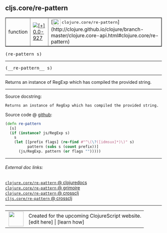 ## cljs.core/re-pattern



 <table border="1">
<tr>
<td>function</td>
<td><a href="https://github.com/cljsinfo/cljs-api-docs/tree/0.0-927"><img valign="middle" alt="[+] 0.0-927" title="Added in 0.0-927" src="https://img.shields.io/badge/+-0.0--927-lightgrey.svg"></a> </td>
<td>
[<img height="24px" valign="middle" src="http://i.imgur.com/1GjPKvB.png"> <samp>clojure.core/re-pattern</samp>](http://clojure.github.io/clojure/branch-master/clojure.core-api.html#clojure.core/re-pattern)
</td>
</tr>
</table>

<samp>(re-pattern s)</samp><br>

---

 <samp>
(__re-pattern__ s)<br>
</samp>

---

Returns an instance of RegExp which has compiled the provided string.



---




Source docstring:

```
Returns an instance of RegExp which has compiled the provided string.
```


Source code @ [github]():

```clj
(defn re-pattern
  [s]
  (if (instance? js/RegExp s)
    s
    (let [[prefix flags] (re-find #"^\(\?([idmsux]*)\)" s)
          pattern (subs s (count prefix))]
      (js/RegExp. pattern (or flags "")))))
```

<!--
Repo - tag - source tree - lines:

 <pre>

</pre>

-->

---



###### External doc links:

[`clojure.core/re-pattern` @ clojuredocs](http://clojuredocs.org/clojure.core/re-pattern)<br>
[`clojure.core/re-pattern` @ grimoire](http://conj.io/store/v1/org.clojure/clojure/1.7.0-beta3/clj/clojure.core/re-pattern/)<br>
[`clojure.core/re-pattern` @ crossclj](http://crossclj.info/fun/clojure.core/re-pattern.html)<br>
[`cljs.core/re-pattern` @ crossclj](http://crossclj.info/fun/cljs.core.cljs/re-pattern.html)<br>

---

 <table>
<tr><td>
<img valign="middle" align="right" width="48px" src="http://i.imgur.com/Hi20huC.png">
</td><td>
Created for the upcoming ClojureScript website.<br>
[edit here] | [learn how]
</td></tr></table>

[edit here]:https://github.com/cljsinfo/cljs-api-docs/blob/master/cljsdoc/cljs.core/re-pattern.cljsdoc
[learn how]:https://github.com/cljsinfo/cljs-api-docs/wiki/cljsdoc-files

<!--

This information was too distracting to show to readers, but I'll leave it
commented here since it is helpful to:

- pretty-print the data used to generate this document
- and show how to retrieve that data



The API data for this symbol:

```clj
{:description "Returns an instance of RegExp which has compiled the provided string.",
 :ns "cljs.core",
 :name "re-pattern",
 :signature ["[s]"],
 :name-encode "re-pattern",
 :history [["+" "0.0-927"]],
 :type "function",
 :clj-equiv {:full-name "clojure.core/re-pattern",
             :url "http://clojure.github.io/clojure/branch-master/clojure.core-api.html#clojure.core/re-pattern"},
 :full-name-encode "cljs.core/re-pattern",
 :source {:code "(defn re-pattern\n  [s]\n  (if (instance? js/RegExp s)\n    s\n    (let [[prefix flags] (re-find #\"^\\(\\?([idmsux]*)\\)\" s)\n          pattern (subs s (count prefix))]\n      (js/RegExp. pattern (or flags \"\")))))",
          :title "Source code",
          :repo "clojurescript",
          :tag "r1.8.51",
          :filename "src/main/cljs/cljs/core.cljs",
          :lines [8972 8979],
          :url "https://github.com/clojure/clojurescript/blob/r1.8.51/src/main/cljs/cljs/core.cljs#L8972-L8979"},
 :usage ["(re-pattern s)"],
 :full-name "cljs.core/re-pattern",
 :docstring "Returns an instance of RegExp which has compiled the provided string.",
 :cljsdoc-url "https://github.com/cljsinfo/cljs-api-docs/blob/master/cljsdoc/cljs.core/re-pattern.cljsdoc"}

```

Retrieve the API data for this symbol:

```clj
;; from Clojure REPL
(require '[clojure.edn :as edn])
(-> (slurp "https://raw.githubusercontent.com/cljsinfo/cljs-api-docs/catalog/cljs-api.edn")
    (edn/read-string)
    (get-in [:symbols "cljs.core/re-pattern"]))
```

-->
